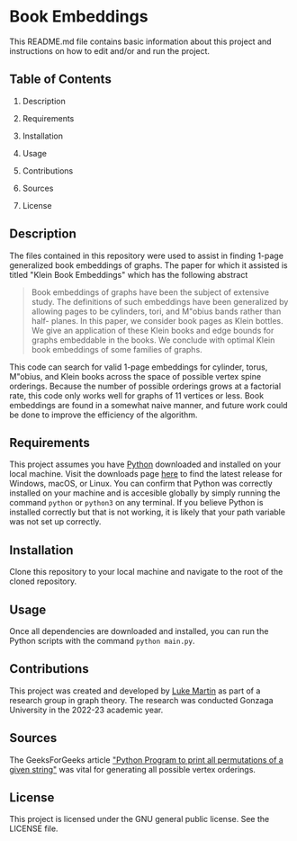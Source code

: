 # Book Embeddings

This README.md file contains basic information about this project and instructions on how to edit and/or and run the project.

## Table of Contents
1. Description

1. Requirements

1. Installation

1. Usage

1. Contributions

1. Sources

1. License

## Description

The files contained in this repository were used to assist in finding $1$-page generalized book embeddings of graphs. The paper for which it assisted is titled "Klein Book Embeddings" which has the following abstract

 >Book embeddings of graphs have been the subject of extensive study. The definitions of such
    embeddings have been generalized by allowing pages to be cylinders, tori, and M\"obius bands rather than half-
    planes. In this paper, we consider book pages as Klein bottles. We give an application of these Klein books
    and edge bounds for graphs embeddable in the books. We conclude with optimal Klein book embeddings
    of some families of graphs.

  This code can search for valid $1$-page embeddings for cylinder, torus, M\"obius, and Klein books across the space of possible vertex spine orderings. Because the number of possible orderings grows at a factorial rate, this code only works well for graphs of 11 vertices or less. Book embeddings are found in a somewhat naive manner, and future work could be done to improve the efficiency of the algorithm. 

## Requirements

This project assumes you have [Python](https://www.python.org/) downloaded and installed on your local machine. Visit the downloads page [here](https://www.python.org/downloads/) to find the latest release for Windows, macOS, or Linux. You can confirm that Python was correctly installed on your machine and is accesible globally by simply running the command `python` or `python3` on any terminal. If you believe Python is installed correctly but that is not working, it is likely that your path variable was not set up correctly. 

## Installation 

Clone this repository to your local machine and navigate to the root of the cloned repository.

## Usage

Once all dependencies are downloaded and installed, you can run the Python scripts with the command `python main.py`.

## Contributions

This project was created and developed by [Luke Martin](https://github.com/lmartin5) as part of a research group in graph theory. The research was conducted Gonzaga University in the 2022-23 academic year.

## Sources

The GeeksForGeeks article ["Python Program to print all permutations of a given string"](https://www.geeksforgeeks.org/python-program-to-print-all-permutations-of-a-given-string/) was vital for generating all possible vertex orderings. 

## License 

This project is licensed under the GNU general public license. See the LICENSE file.